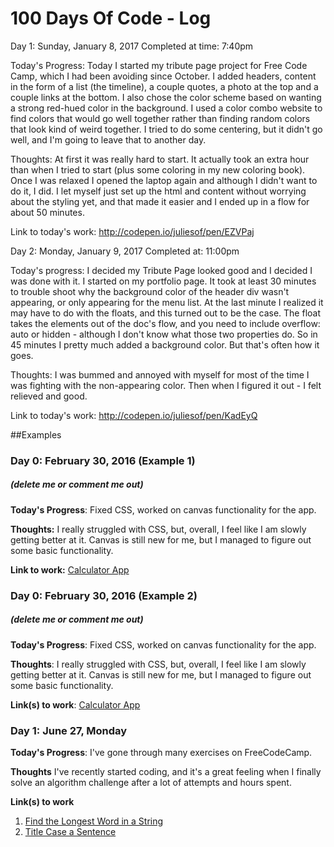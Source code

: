 # 100 Days Of Code - Log

Day 1: Sunday, January 8, 2017
       Completed at time: 7:40pm

Today's Progress: Today I started my tribute page project for Free Code Camp, which I had been avoiding since October. I added headers, content in the form of a list (the timeline), a couple quotes, a photo at the top and a couple links at the bottom. I also chose the color scheme based on wanting a strong red-hued color in the background. I used a color combo website to find colors that would go well together rather than finding random colors that look kind of weird together. I tried to do some centering, but it didn't go well, and I'm going to leave that to another day.

Thoughts: At first it was really hard to start. It actually took an extra hour than when I tried to start (plus some coloring in my new coloring book). Once I was relaxed I opened the laptop again and although I didn't want to do it, I did. I let myself just set up the html and content without worrying about the styling yet, and that made it easier and I ended up in a flow for about 50 minutes.

Link to today's work: http://codepen.io/juliesof/pen/EZVPaj


Day 2: Monday, January 9, 2017
       Completed at: 11:00pm

Today's progress: I decided my Tribute Page looked good and I decided I was done with it. I started on my portfolio page. It took at least 30 minutes to trouble shoot why the background color of the header div wasn't appearing, or only appearing for the menu list. At the last minute I realized it may have to do with the floats, and this turned out to be the case. The float takes the elements out of the doc's flow, and you need to include overflow: auto or hidden - although I don't know what those two properties do. So in 45 minutes I pretty much added a background color. But that's often how it goes.

Thoughts: I was bummed and annoyed with myself for most of the time I was fighting with the non-appearing color. Then when I figured it out - I felt relieved and good.

Link to today's work: http://codepen.io/juliesof/pen/KadEyQ


















##Examples
### Day 0: February 30, 2016 (Example 1)
##### (delete me or comment me out)

**Today's Progress**: Fixed CSS, worked on canvas functionality for the app.

**Thoughts:** I really struggled with CSS, but, overall, I feel like I am slowly getting better at it. Canvas is still new for me, but I managed to figure out some basic functionality.

**Link to work:** [Calculator App](http://www.example.com)

### Day 0: February 30, 2016 (Example 2)
##### (delete me or comment me out)

**Today's Progress**: Fixed CSS, worked on canvas functionality for the app.

**Thoughts**: I really struggled with CSS, but, overall, I feel like I am slowly getting better at it. Canvas is still new for me, but I managed to figure out some basic functionality.

**Link(s) to work**: [Calculator App](http://www.example.com)


### Day 1: June 27, Monday

**Today's Progress**: I've gone through many exercises on FreeCodeCamp.

**Thoughts** I've recently started coding, and it's a great feeling when I finally solve an algorithm challenge after a lot of attempts and hours spent.

**Link(s) to work**
1. [Find the Longest Word in a String](https://www.freecodecamp.com/challenges/find-the-longest-word-in-a-string)
2. [Title Case a Sentence](https://www.freecodecamp.com/challenges/title-case-a-sentence)
